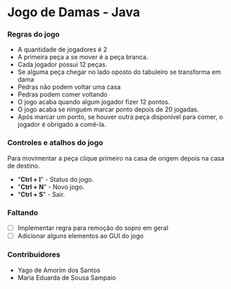 # Jogo de Damas - Java

### Regras do jogo

- A quantidade de jogadores é 2
- A primeira peça a se mover é a peça branca.
- Cada jogador possui 12 peças.
- Se alguma peça chegar no lado oposto do tabuleiro se transforma em dama
- Pedras não podem voltar uma casa
- Pedras podem comer voltando
- O jogo acaba quando algum jogador fizer 12 pontos.
- O jogo acaba se ninguém marcar ponto depois de 20 jogadas.
- Após marcar um ponto, se houver outra peça disponível para comer, o jogador é obrigado a comê-la.

### Controles e atalhos do jogo

 Para movimentar a peça clique primeiro na casa de origem depois na casa de destino.

- "**Ctrl + I**" - Status do jogo.
- "**Ctrl + N**" - Novo jogo.
- "**Ctrl + S**" - Sair.

### Faltando

- [ ] Implementar regra para remoção do sopro em geral
- [ ] Adicionar alguns elementos ao GUI do jogo

### Contribuidores

- Yago de Amorim dos Santos
- Maria Eduarda de Sousa Sampaio